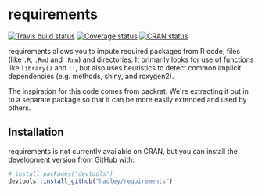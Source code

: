 # requirements

[![Travis build status](https://travis-ci.org/hadley/requirements.svg?branch=master)](https://travis-ci.org/hadley/requirements)
[![Coverage status](https://codecov.io/gh/hadley/requirements/branch/master/graph/badge.svg)](https://codecov.io/github/hadley/requirements?branch=master)
[![CRAN status](https://www.r-pkg.org/badges/version/requirements)](https://cran.r-project.org/package=requirements)

requirements allows you to impute required packages from R code, files (like `.R`, `.Rmd` and `.Rnw`) and directories. It primarily looks for use of functions like `library()` and `::`, but also uses heuristics to detect common implicit dependencies (e.g. methods, shiny, and roxygen2). 

The inspiration for this code comes from packrat. We're extracting it out in to a separate package so that it can be more easily extended and used by others.

## Installation

requirements is not currently available on CRAN, but you can install the development version from [GitHub](https://github.com/) with:

``` r
# install.packages("devtools")
devtools::install_github("hadley/requirements")
```
